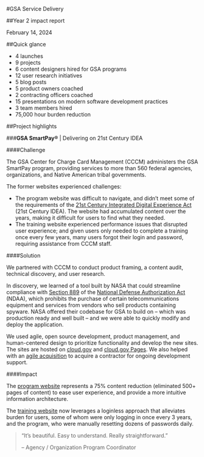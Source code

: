 #GSA Service Delivery

##Year 2 impact report

February 14, 2024

##Quick glance

- 4 launches
- 9 projects
- 6 content designers hired for GSA programs
- 12 user research initiatives
- 5 blog posts
- 5 product owners coached
- 2 contracting officers coached
- 15 presentations on modern software development practices
- 3 team members hired
- 75,000 hour burden reduction

##Project highlights

###**GSA SmartPay®** | Delivering on 21st Century IDEA

####Challenge

The GSA Center for Charge Card Management (CCCM) administers the GSA SmartPay program, providing services to more than 560 federal agencies, organizations, and Native American tribal governments. 

The former websites experienced challenges: 
- The program website was difficult to navigate, and didn’t meet some of the requirements of the [21st Century Integrated Digital Experience Act](https://digital.gov/resources/delivering-digital-first-public-experience/) (21st Century IDEA). The website had accumulated content over the years, making it difficult for users to find what they needed.
- The training website experienced performance issues that disrupted user experience; and given users only needed to complete a training once every few years, many users forgot their login and password, requiring assistance from CCCM staff. 

####Solution

We partnered with CCCM to conduct product framing, a content audit, technical discovery, and user research. 

In discovery, we learned of a tool built by NASA that could streamline compliance with [Section 889](https://www.acquisition.gov/Section-889-Policies) of the [National Defense Authorization Act](https://www.congress.gov/115/bills/hr5515/BILLS-115hr5515enr.pdf) (NDAA), which prohibits the purchase of certain telecommunications equipment and services from vendors who sell products containing spyware. NASA offered their codebase for GSA to build on – which was production ready and well built – and we were able to quickly modify and deploy the application.
 
We used agile, open source development, product management, and human-centered design to prioritize functionality and develop the new sites. The sites are hosted on [cloud.gov](https://cloud.gov/) and [cloud.gov Pages](https://cloud.gov/pages/). We also helped with an [agile acquisition](https://github.com/GSA/SmartPay-RFQ/blob/main/RFQ.md) to acquire a contractor for ongoing development support.

####Impact

The [program website](https://smartpay.gsa.gov/) represents a 75% content reduction (eliminated 500+ pages of content) to ease user experience, and provide a more intuitive information architecture. 

The [training website](https://training.smartpay.gsa.gov/) now leverages a loginless approach that alleviates burden for users, some of whom were only logging in once every 3 years, and the program, who were manually resetting dozens of passwords daily. 

> “It’s beautiful. Easy to understand. Really straightforward.” 
>
> – Agency / Organization Program Coordinator

